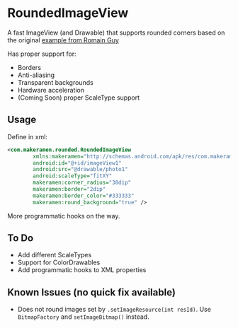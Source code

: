 RoundedImageView
================

A fast ImageView (and Drawable) that supports rounded corners based on the original [example from Romain Guy](http://www.curious-creature.org/2012/12/11/android-recipe-1-image-with-rounded-corners/)

Has proper support for:
* Borders
* Anti-aliasing
* Transparent backgrounds
* Hardware acceleration
* (Coming Soon) proper ScaleType support


Usage
-----
Define in xml:

```xml
<com.makeramen.rounded.RoundedImageView
        xmlns:makeramen="http://schemas.android.com/apk/res/com.makeramen.rounded"
        android:id="@+id/imageView1"
        android:src="@drawable/photo1"
        android:scaleType="fitXY"
        makeramen:corner_radius="30dip"
        makeramen:border="2dip"
        makeramen:border_color="#333333"
        makeramen:round_background="true" />
```

More programmatic hooks on the way.


To Do
-----

* Add different ScaleTypes
* Support for ColorDrawables
* Add programmatic hooks to XML properties

Known Issues (no  quick fix available)
--------------------------------------

* Does not round images set by ```.setImageResource(int resId)```. Use ```BitmapFactory``` and ```setImageBitmap()``` instead.
